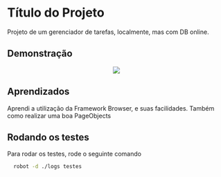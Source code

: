 
# Título do Projeto

Projeto de um gerenciador de tarefas, localmente, mas com DB online.




## Demonstração

<center><img src="https://github.com/matheussodres/QAx/blob/main/QAx.gif"></center>


## Aprendizados

Aprendi a utilização da Framework Browser, e suas facilidades.
Também como realizar uma boa PageObjects


## Rodando os testes

Para rodar os testes, rode o seguinte comando

```bash
  robot -d ./logs testes
```

